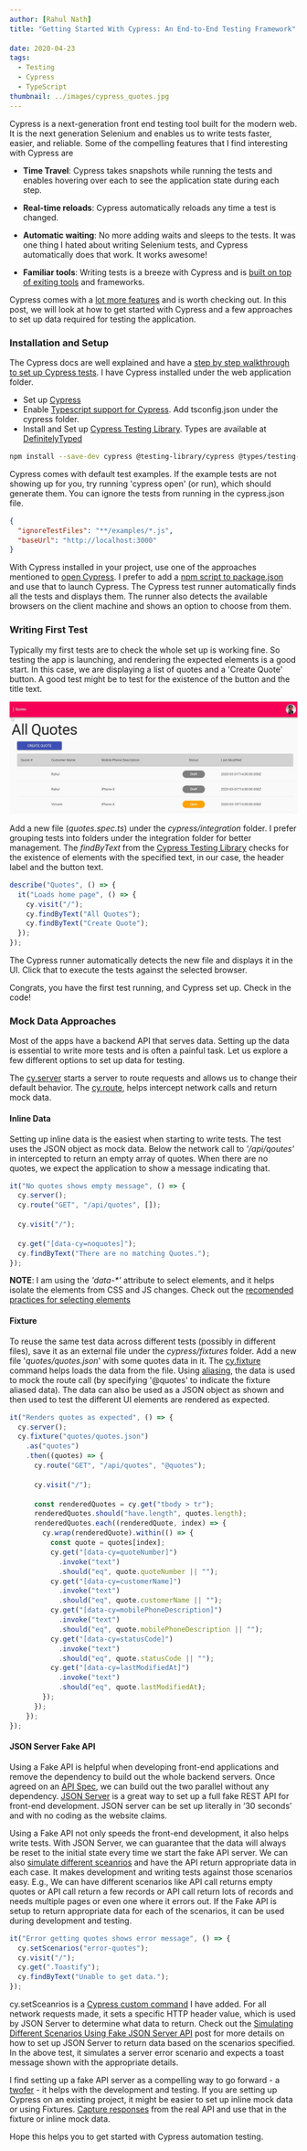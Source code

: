 ```yaml
---
author: [Rahul Nath]
title: "Getting Started With Cypress: An End-to-End Testing Framework"
  
date: 2020-04-23
tags:
  - Testing
  - Cypress
  - TypeScript
thumbnail: ../images/cypress_quotes.jpg
---
```


Cypress is a next-generation front end testing tool built for the modern web. It is the next generation Selenium and enables us to write tests faster, easier, and reliable. Some of the compelling features that I find interesting with Cypress are

- **Time Travel**: Cypress takes snapshots while running the tests and enables hovering over each to see the application state during each step.

- **Real-time reloads**: Cypress automatically reloads any time a test is changed.

- **Automatic waiting**: No more adding waits and sleeps to the tests. It was one thing I hated about writing Selenium tests, and Cypress automatically does that work. It works awesome!

- **Familiar tools**: Writing tests is a breeze with Cypress and is [built on top of exiting tools](https://docs.cypress.io/guides/references/bundled-tools.html#Mocha) and frameworks.

Cypress comes with a [lot more features](https://www.cypress.io/features) and is worth checking out. In this post, we will look at how to get started with Cypress and a few approaches to set up data required for testing the application.

### Installation and Setup

The Cypress docs are well explained and have a [step by step walkthrough to set up Cypress tests](https://docs.cypress.io/guides/getting-started/installing-cypress.html). I have Cypress installed under the web application folder.

- Set up [Cypress](https://docs.cypress.io/guides/getting-started/installing-cypress.html)
- Enable [Typescript support for Cypress](https://docs.cypress.io/guides/tooling/typescript-support.html). Add tsconfig.json under the cypress folder.
- Install and Set up [Cypress Testing Library](https://testing-library.com/docs/cypress-testing-library/intro). Types are available at [DefinitelyTyped](https://github.com/DefinitelyTyped/DefinitelyTyped/tree/master/types/testing-library__cypress)

``` bash
npm install --save-dev cypress @testing-library/cypress @types/testing-library__cypress
```

Cypress comes with default test examples. If the example tests are not showing up for you, try running 'cypress open' (or run), which should generate them. You can ignore the tests from running in the cypress.json file.

```json
{
  "ignoreTestFiles": "**/examples/*.js",
  "baseUrl": "http://localhost:3000"
}
```

With Cypress installed in your project, use one of the approaches mentioned to [open Cypress](https://docs.cypress.io/guides/getting-started/installing-cypress.html#Opening-Cypress). I prefer to add a [npm script to package.json](https://docs.cypress.io/guides/getting-started/installing-cypress.html#Adding-npm-scripts) and use that to launch Cypress. The Cypress test runner automatically finds all the tests and displays them. The runner also detects the available browsers on the client machine and shows an option to choose from them.

### Writing First Test

Typically my first tests are to check the whole set up is working fine. So testing the app is launching, and rendering the expected elements is a good start. In this case, we are displaying a list of quotes and a 'Create Quote' button. A good test might be to test for the existence of the button and the title text.

![](../images/cypress_quotes.jpg)

Add a new file (_quotes.spec.ts_) under the _cypress/integration_ folder. I prefer grouping tests into folders under the integration folder for better management. The _findByText_ from the [Cypress Testing Library](https://testing-library.com/docs/cypress-testing-library/intro) checks for the existence of elements with the specified text, in our case, the header label and the button text.

```typescript
describe("Quotes", () => {
  it("Loads home page", () => {
    cy.visit("/");
    cy.findByText("All Quotes");
    cy.findByText("Create Quote");
  });
});
```

The Cypress runner automatically detects the new file and displays it in the UI. Click that to execute the tests against the selected browser.

Congrats, you have the first test running, and Cypress set up. Check in the code!

### Mock Data Approaches

Most of the apps have a backend API that serves data. Setting up the data is essential to write more tests and is often a painful task. Let us explore a few different options to set up data for testing.

The [cy.server](https://docs.cypress.io/api/commands/server.html#Syntax) starts a server to route requests and allows us to change their default behavior. The [cy.route](https://docs.cypress.io/api/commands/route.html#Syntax), helps intercept network calls and return mock data.

#### Inline Data

Setting up inline data is the easiest when starting to write tests. The test uses the JSON object as mock data. Below the network call to _'/api/qoutes'_ in intercepted to return an empty array of quotes. When there are no quotes, we expect the application to show a message indicating that.

```typescript
it("No quotes shows empty message", () => {
  cy.server();
  cy.route("GET", "/api/quotes", []);

  cy.visit("/");

  cy.get("[data-cy=noquotes]");
  cy.findByText("There are no matching Quotes.");
});
```

**NOTE**: I am using the _'data-\*'_ attribute to select elements, and it helps isolate the elements from CSS and JS changes. Check out the [recomended practices for selecting elements](https://docs.cypress.io/guides/references/best-practices.html#Selecting-Elements)

#### Fixture

To reuse the same test data across different tests (possibly in different files), save it as an external file under the _cypress/fixtures_ folder.
Add a new file '_quotes/quotes.json_' with some quotes data in it. The [cy.fixture](https://docs.cypress.io/api/commands/fixture.html#Syntax) command helps loads the data from the file. Using [aliasing](https://docs.cypress.io/api/commands/fixture.html#Accessing-Fixture-Data), the data is used to mock the route call (by specifying '@quotes' to indicate the fixture aliased data). The data can also be used as a JSON object as shown and then used to test the different UI elements are rendered as expected.

```typescript
it("Renders quotes as expected", () => {
  cy.server();
  cy.fixture("quotes/quotes.json")
    .as("quotes")
    .then((quotes) => {
      cy.route("GET", "/api/quotes", "@quotes");

      cy.visit("/");

      const renderedQuotes = cy.get("tbody > tr");
      renderedQuotes.should("have.length", quotes.length);
      renderedQuotes.each((renderedQuote, index) => {
        cy.wrap(renderedQuote).within(() => {
          const quote = quotes[index];
          cy.get("[data-cy=quoteNumber]")
            .invoke("text")
            .should("eq", quote.quoteNumber || "");
          cy.get("[data-cy=customerName]")
            .invoke("text")
            .should("eq", quote.customerName || "");
          cy.get("[data-cy=mobilePhoneDescription]")
            .invoke("text")
            .should("eq", quote.mobilePhoneDescription || "");
          cy.get("[data-cy=statusCode]")
            .invoke("text")
            .should("eq", quote.statusCode || "");
          cy.get("[data-cy=lastModifiedAt]")
            .invoke("text")
            .should("eq", quote.lastModifiedAt);
        });
      });
    });
});
```

#### JSON Server Fake API

Using a Fake API is helpful when developing front-end applications and remove the dependency to build out the whole backend servers. Once agreed on an [API Spec](https://swagger.io/), we can build out the two parallel without any dependency. [JSON Server](/blog/setting_up_a_fake_rest_api_using_json_server/) is a great way to set up a full fake REST API for front-end development. JSON server can be set up literally in ‘30 seconds’ and with no coding as the website claims.

Using a Fake API not only speeds the front-end development, it also helps write tests. With JSON Server, we can guarantee that the data will always be reset to the initial state every time we start the fake API server. We can also [simulate different sceanrios](/blog/simulating_different_api_scenarios_using_json_server/) and have the API return appropriate data in each case. It makes development and writing tests against those scenarios easy. E.g., We can have different scenarios like API call returns empty quotes or API call return a few records or API call return lots of records and needs multiple pages or even one where it errors out. If the Fake API is setup to return appropriate data for each of the scenarios, it can be used during development and testing.

```typescript
it("Error getting quotes shows error message", () => {
  cy.setScenarios("error-quotes");
  cy.visit("/");
  cy.get(".Toastify");
  cy.findByText("Unable to get data.");
});
```

cy.setSceanrios is a [Cypress custom command](https://docs.cypress.io/api/cypress-api/custom-commands.html) I have added. For all network requests made, it sets a specific HTTP header value, which is used by JSON Server to determine what data to return. Check out the [Simulating Different Scenarios Using Fake JSON Server API](/blog/simulating_different_api_scenarios_using_json_server/) post for more details on how to set up JSON Server to return data based on the scenarios specified. In the above test, it simulates a server error scenario and expects a toast message shown with the appropriate details.

I find setting up a fake API server as a compelling way to go forward - a [twofer](https://www.merriam-webster.com/dictionary/twofer) - it helps with the development and testing. If you are setting up Cypress on an existing project, it might be easier to set up inline mock data or using Fixtures. [Capture responses](/blog/fiddler-free-web-debugging-proxy/) from the real API and use that in the fixture or inline mock data.

Hope this helps you to get started with Cypress automation testing.
